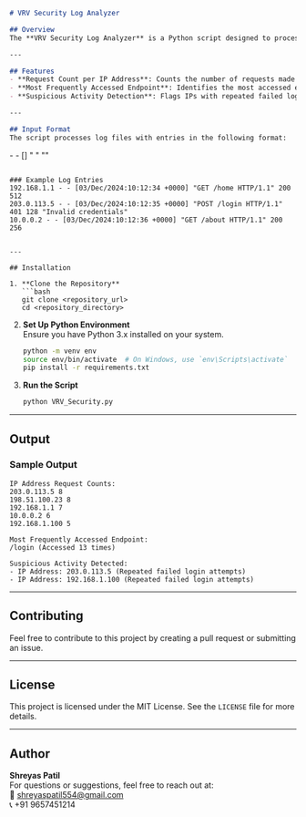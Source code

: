 ```markdown
# VRV Security Log Analyzer

## Overview
The **VRV Security Log Analyzer** is a Python script designed to process web server log files, analyze request patterns, and identify potential security issues such as suspicious activity, brute force attempts, and frequently accessed endpoints.

---

## Features
- **Request Count per IP Address**: Counts the number of requests made by each IP address.
- **Most Frequently Accessed Endpoint**: Identifies the most accessed endpoint.
- **Suspicious Activity Detection**: Flags IPs with repeated failed login attempts (`401` status code).

---

## Input Format
The script processes log files with entries in the following format:

```
<IP Address> - - [<Date>] "<HTTP Method> <Endpoint> <HTTP Version>" <Status Code> <Size> "<Additional Info>"
```

### Example Log Entries
192.168.1.1 - - [03/Dec/2024:10:12:34 +0000] "GET /home HTTP/1.1" 200 512
203.0.113.5 - - [03/Dec/2024:10:12:35 +0000] "POST /login HTTP/1.1" 401 128 "Invalid credentials"
10.0.0.2 - - [03/Dec/2024:10:12:36 +0000] "GET /about HTTP/1.1" 200 256
```
```

---

## Installation

1. **Clone the Repository**
   ```bash
   git clone <repository_url>
   cd <repository_directory>
   ```

2. **Set Up Python Environment**  
   Ensure you have Python 3.x installed on your system.

   ```bash
   python -m venv env
   source env/bin/activate  # On Windows, use `env\Scripts\activate`
   pip install -r requirements.txt
   ```

3. **Run the Script**
   ```bash
   python VRV_Security.py
   ```

---

## Output

### Sample Output
```plaintext
IP Address Request Counts:
203.0.113.5 8
198.51.100.23 8
192.168.1.1 7
10.0.0.2 6
192.168.1.100 5

Most Frequently Accessed Endpoint:
/login (Accessed 13 times)

Suspicious Activity Detected:
- IP Address: 203.0.113.5 (Repeated failed login attempts)
- IP Address: 192.168.1.100 (Repeated failed login attempts)
```

---

## Contributing
Feel free to contribute to this project by creating a pull request or submitting an issue.

---

## License
This project is licensed under the MIT License. See the `LICENSE` file for more details.

---

## Author
**Shreyas Patil**  
For questions or suggestions, feel free to reach out at:  
📧 [shreyaspatil554@gmail.com](mailto:shreyaspatil554@gmail.com)  
📞 +91 9657451214
```
